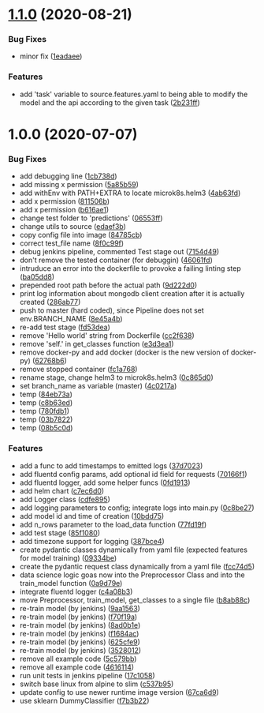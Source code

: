 # [1.1.0](https://github.com/FlorianBorn/machine-learning-microservice-template/compare/v1.0.0...v1.1.0) (2020-08-21)


### Bug Fixes

* minor fix ([1eadaee](https://github.com/FlorianBorn/machine-learning-microservice-template/commit/1eadaee5d357795135ea5d777b00b1bae7acece4))


### Features

* add 'task' variable to source.features.yaml to being able to modify the model and the api according to the given task ([2b231ff](https://github.com/FlorianBorn/machine-learning-microservice-template/commit/2b231ff0903cad8df92d2695ff308c1de08f3fa0))

# 1.0.0 (2020-07-07)


### Bug Fixes

* add debugging line ([1cb738d](https://github.com/FlorianBorn/machine-learning-microservice-template/commit/1cb738dac83ac33dacb875b60a5084b5f2f887f9))
* add missing x permission ([5a85b59](https://github.com/FlorianBorn/machine-learning-microservice-template/commit/5a85b597229a11afc172e22e30b81f70f407b21f))
* add withEnv with PATH+EXTRA to locate microk8s.helm3 ([4ab63fd](https://github.com/FlorianBorn/machine-learning-microservice-template/commit/4ab63fdade9ed2a1675c5297a53feaf224770fad))
* add x permission ([811506b](https://github.com/FlorianBorn/machine-learning-microservice-template/commit/811506b36ad6e49989636513cda28c979da3b043))
* add x permission ([b616ae1](https://github.com/FlorianBorn/machine-learning-microservice-template/commit/b616ae1ef35fb2a3d64195904d4331d761209807))
* change test folder to 'predictions' ([06553ff](https://github.com/FlorianBorn/machine-learning-microservice-template/commit/06553ff4f3d20f0f0d0f532f4ec5d6ea853925ef))
* change utils to source ([edaef3b](https://github.com/FlorianBorn/machine-learning-microservice-template/commit/edaef3b5ffa576f6cd85894d8844934419291ad2))
* copy config file into image ([84785cb](https://github.com/FlorianBorn/machine-learning-microservice-template/commit/84785cb8568ca49ae13b4920f422c490854be918))
* correct test_file name ([8f0c99f](https://github.com/FlorianBorn/machine-learning-microservice-template/commit/8f0c99fb90c0e467a923b86dd698ee7ea123436b))
* debug jenkins pipeline, commented Test stage out ([7154d49](https://github.com/FlorianBorn/machine-learning-microservice-template/commit/7154d49c4b2d05c326c738a81ca159e49660b56f))
* don't remove the tested container (for debuggin) ([46061fd](https://github.com/FlorianBorn/machine-learning-microservice-template/commit/46061fd95e5f989b0a056f23e902c257981f3896))
* intruduce an error into the dockerfile to provoke a failing linting step ([ba05dd8](https://github.com/FlorianBorn/machine-learning-microservice-template/commit/ba05dd81b723c29b8415ef3762d00a8cfa083493))
* prepended root path before the actual path ([9d222d0](https://github.com/FlorianBorn/machine-learning-microservice-template/commit/9d222d01c27d6f20984e4d8ecfc6a10b0422238c))
* print log information about mongodb client creation after it is actually created ([286ab77](https://github.com/FlorianBorn/machine-learning-microservice-template/commit/286ab773b5f38cca586825a626c7eabedd5dd6f7))
* push to master (hard coded), since Pipeline does not set env.BRANCH_NAME ([8e45a4b](https://github.com/FlorianBorn/machine-learning-microservice-template/commit/8e45a4b9c64273ec9b0f3ac282d474fe1193fdf7))
* re-add test stage ([fd53dea](https://github.com/FlorianBorn/machine-learning-microservice-template/commit/fd53dea397badfe622483aed5223f002fe36f557))
* remove 'Hello world' string from Dockerfile ([cc2f638](https://github.com/FlorianBorn/machine-learning-microservice-template/commit/cc2f638479089c4ccdc15fee94f1e1d51c755875))
* remove 'self.' in get_classes function ([e3d3ea1](https://github.com/FlorianBorn/machine-learning-microservice-template/commit/e3d3ea1720574a8e4b923c95bffc237cc876d212))
* remove docker-py and add docker (docker is the new version of docker-py) ([62768b6](https://github.com/FlorianBorn/machine-learning-microservice-template/commit/62768b66bfc942e8eef78a04805e75bf78615f2a))
* remove stopped container ([fc1a768](https://github.com/FlorianBorn/machine-learning-microservice-template/commit/fc1a768c29a0e614feaf4f428239b2c02478498f))
* rename stage, change helm3 to microk8s.helm3 ([0c865d0](https://github.com/FlorianBorn/machine-learning-microservice-template/commit/0c865d0d79ef769fb29c606c7ca6d30c78fbb45b))
* set branch_name as variable (master) ([4c0217a](https://github.com/FlorianBorn/machine-learning-microservice-template/commit/4c0217abda3457d38cb86b5c69459912adf31fe7))
* temp ([84eb73a](https://github.com/FlorianBorn/machine-learning-microservice-template/commit/84eb73a8f72070bbf6949dfdfdde222c411434e2))
* temp ([c8b63ed](https://github.com/FlorianBorn/machine-learning-microservice-template/commit/c8b63ed651bc8f63b3948e5c79b2dbd37bcddd65))
* temp ([780fdb1](https://github.com/FlorianBorn/machine-learning-microservice-template/commit/780fdb1139caf9f712a9f375a8d847dad59da301))
* temp ([03b7822](https://github.com/FlorianBorn/machine-learning-microservice-template/commit/03b7822bf95b8dfed104daee0e7ac15cbe99d784))
* temp ([08b5c0d](https://github.com/FlorianBorn/machine-learning-microservice-template/commit/08b5c0d8e8e4af7d8379b5b698abeb2f34cd3eaf))


### Features

* add a func to add timestamps to emitted logs ([37d7023](https://github.com/FlorianBorn/machine-learning-microservice-template/commit/37d702382241d3fa83f6636fd13c67b152cf987d))
* add fluentd config params, add optional id field for requests ([70166f1](https://github.com/FlorianBorn/machine-learning-microservice-template/commit/70166f1a1fafa0d06a02905417264feb58239ab0))
* add fluentd logger, add some helper funcs ([0fd1913](https://github.com/FlorianBorn/machine-learning-microservice-template/commit/0fd191399c16e5b004678544c39ec7bee7e5f4a7))
* add helm chart ([c7ec6d0](https://github.com/FlorianBorn/machine-learning-microservice-template/commit/c7ec6d0c1490663d718a3900a2b504a8e74c8e6f))
* add Logger class ([cdfe895](https://github.com/FlorianBorn/machine-learning-microservice-template/commit/cdfe895ced3e2fbf86a9d424d319afc5bfdc2aed))
* add logging parameters to config; integrate logs into main.py ([0c8be27](https://github.com/FlorianBorn/machine-learning-microservice-template/commit/0c8be2758fef68f8a6af34ae8dd0fea2d7f058ee))
* add model id and time of creation ([10bdd75](https://github.com/FlorianBorn/machine-learning-microservice-template/commit/10bdd750e5ad8bf43819ba65bc55f448035219c1))
* add n_rows parameter to the load_data function ([77fd19f](https://github.com/FlorianBorn/machine-learning-microservice-template/commit/77fd19f41891331e4d5d45db19e29d9add440e06))
* add test stage ([85f1080](https://github.com/FlorianBorn/machine-learning-microservice-template/commit/85f108080bddde8cbbebfce3287305649eb11224))
* add timezone support for logging ([387bce4](https://github.com/FlorianBorn/machine-learning-microservice-template/commit/387bce4e042d8db45eeedfce621113173f90c5af))
* create pydantic classes dynamically from yaml file (expected features for model training) ([09334be](https://github.com/FlorianBorn/machine-learning-microservice-template/commit/09334be39c3c225f8ef1bbe47562ed0757b3da79))
* create the pydantic request class dynamically from a yaml file ([fcc74d5](https://github.com/FlorianBorn/machine-learning-microservice-template/commit/fcc74d507c78d45f48b8d9fd5eec60be7bd18986))
* data science logic goas now into the Preprocessor Class and into the train_model function ([0a9d79e](https://github.com/FlorianBorn/machine-learning-microservice-template/commit/0a9d79e8b8ecd59485968b73b9058c6142b4949f))
* integrate fluentd logger ([c4a08b3](https://github.com/FlorianBorn/machine-learning-microservice-template/commit/c4a08b311806b1b9f005a9c8d43b99405bac6832))
* move Preprocessor, train_model, get_classes to a single file ([b8ab88c](https://github.com/FlorianBorn/machine-learning-microservice-template/commit/b8ab88c21676c57dd13a866d705b906713f68dc1))
* re-train model (by jenkins) ([9aa1563](https://github.com/FlorianBorn/machine-learning-microservice-template/commit/9aa1563bc730629835c81adafdd893bdc6c8aa73))
* re-train model (by jenkins) ([f70f19a](https://github.com/FlorianBorn/machine-learning-microservice-template/commit/f70f19a4b4699cb7b6976c2a169ca8add7545e62))
* re-train model (by jenkins) ([8ad0b1e](https://github.com/FlorianBorn/machine-learning-microservice-template/commit/8ad0b1e57cea65f04fe9c30205a72099b2cda141))
* re-train model (by jenkins) ([f1684ac](https://github.com/FlorianBorn/machine-learning-microservice-template/commit/f1684acad3b2487b3d669f0f6f319635578667c8))
* re-train model (by jenkins) ([625cfe9](https://github.com/FlorianBorn/machine-learning-microservice-template/commit/625cfe945bed2616912d8ef93b65b32c30341bb2))
* re-train model (by jenkins) ([3528012](https://github.com/FlorianBorn/machine-learning-microservice-template/commit/3528012ca1d7faf41aba391df5ae4cac5e7ac16e))
* remove all example code ([5c579bb](https://github.com/FlorianBorn/machine-learning-microservice-template/commit/5c579bbf0495ce51ff4c7f505bd5e16f1d610ba6))
* remove all example code ([4616114](https://github.com/FlorianBorn/machine-learning-microservice-template/commit/461611434fe221ea4ba3149e401daa24e8b84b75))
* run unit tests in jenkins pipeline ([17c1058](https://github.com/FlorianBorn/machine-learning-microservice-template/commit/17c105867a55c131be6b7f1183ca89d357b54a61))
* switch base linux from alpine to slim ([c537b95](https://github.com/FlorianBorn/machine-learning-microservice-template/commit/c537b9595a438a56f7e69df2d54339699dc68d0f))
* update config to use newer runtime image version ([67ca6d9](https://github.com/FlorianBorn/machine-learning-microservice-template/commit/67ca6d92cf6ccc50f2957495476cebbe7b9d2476))
* use sklearn DummyClassifier ([f7b3b22](https://github.com/FlorianBorn/machine-learning-microservice-template/commit/f7b3b22dcd32c25968e4d29cc8eb9296ccedf22d))
